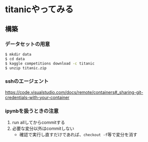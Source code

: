# titanicやってみる
## 構築

### データセットの用意
```sh
$ mkdir data
$ cd data
$ kaggle competitions download -c titanic
$ unzip titanic.zip
```

### sshのエージェント
https://code.visualstudio.com/docs/remote/containers#_sharing-git-credentials-with-your-container

### ipynbを扱うときの注意
1. run allしてからcommitする
2. 必要な変分以外はcommitしない
    - 確認で実行し直すだけであれば、`checkout -f`等で変分を消す
